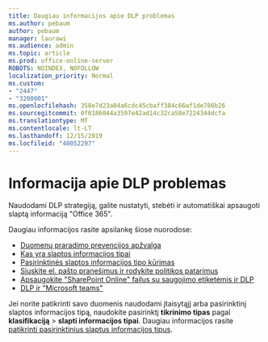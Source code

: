 ```yaml
---
title: Daugiau informacijos apie DLP problemas
ms.author: pebaum
author: pebaum
manager: laurawi
ms.audience: admin
ms.topic: article
ms.prod: office-online-server
ROBOTS: NOINDEX, NOFOLLOW
localization_priority: Normal
ms.custom:
- "2447"
- "3200001"
ms.openlocfilehash: 358e7d23a84a6cdc45cbaff384c66af1de786b26
ms.sourcegitcommit: 0f0186044a3597e42ad14c32ca58e7224344dcfa
ms.translationtype: MT
ms.contentlocale: lt-LT
ms.lasthandoff: 12/15/2019
ms.locfileid: "40052297"
---
```

# <a name="information-about-dlp-issues"></a>Informacija apie DLP problemas

Naudodami DLP strategiją, galite nustatyti, stebėti ir automatiškai apsaugoti slaptą informaciją "Office 365".

Daugiau informacijos rasite apsilankę šiose nuorodose:

- [Duomenų praradimo prevencijos apžvalga](https://docs.microsoft.com/office365/securitycompliance/data-loss-prevention-policies)
- [Kas yra slaptos informacijos tipai](https://docs.microsoft.com/office365/securitycompliance/what-the-sensitive-information-types-look-for)
- [Pasirinktinės slaptos informacijos tipo kūrimas](https://docs.microsoft.com/office365/securitycompliance/create-a-custom-sensitive-information-type)
- [Siųskite el. pašto pranešimus ir rodykite politikos patarimus](https://docs.microsoft.com/office365/securitycompliance/use-notifications-and-policy-tips)
- [Apsaugokite "SharePoint Online" failus su saugojimo etiketėmis ir DLP](https://docs.microsoft.com/office365/securitycompliance/protect-sharepoint-online-files-with-office-365-labels-and-dlp)
- [DLP ir "Microsoft teams"](https://docs.microsoft.com/office365/securitycompliance/dlp-microsoft-teams)

Jei norite patikrinti savo duomenis naudodami įtaisytąjį arba pasirinktinį slaptos informacijos tipą, naudokite pasirinktį **tikrinimo tipas** pagal **klasifikaciją** > **slapti informacijos tipai**. Daugiau informacijos rasite [patikrinti pasirinktinius slaptus informacijos tipus](https://docs.microsoft.com/office365/securitycompliance/create-a-custom-sensitive-information-type#test-custom-sensitive-information-types-in-the-security--compliance-center).